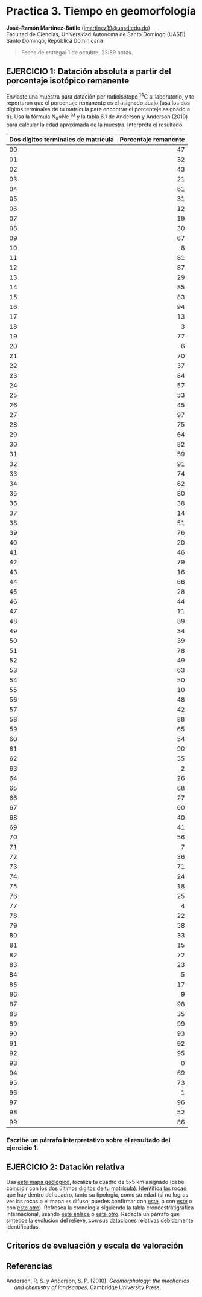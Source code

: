 Practica 3. Tiempo en geomorfología
================
<b>José-Ramón Martínez-Batlle</b> (<jmartinez19@uasd.edu.do>) <br>
Facultad de Ciencias, Universidad Autónoma de Santo Domingo (UASD) <br>
Santo Domingo, República Dominicana

<!-- Este archivo se genera a partir de otro del mismo nombre con extensión .Rmd. Por favor, edita ese archivo. -->

> Fecha de entrega: 1 de octubre, 23:59 horas.

## EJERCICIO 1: Datación absoluta a partir del porcentaje isotópico remanente

Enviaste una muestra para datación por radioisótopo <sup>14</sup>C al
laboratorio, y te reportaron que el porcentaje remanente es el asignado
abajo (usa los dos dígitos terminales de tu matrícula para encontrar el
porcentaje asignado a ti). Usa la fórmula N<sub>0</sub>=Ne<sup>-λt</sup>
y la tabla 6.1 de Anderson y Anderson (2010) para calcular la edad
aproximada de la muestra. Interpreta el resultado.

| Dos dígitos terminales de matrícula | Porcentaje remanente |
|:------------------------------------|---------------------:|
| 00                                  |                   47 |
| 01                                  |                   32 |
| 02                                  |                   43 |
| 03                                  |                   21 |
| 04                                  |                   61 |
| 05                                  |                   31 |
| 06                                  |                   12 |
| 07                                  |                   19 |
| 08                                  |                   30 |
| 09                                  |                   67 |
| 10                                  |                    8 |
| 11                                  |                   81 |
| 12                                  |                   87 |
| 13                                  |                   29 |
| 14                                  |                   85 |
| 15                                  |                   83 |
| 16                                  |                   94 |
| 17                                  |                   13 |
| 18                                  |                    3 |
| 19                                  |                   77 |
| 20                                  |                    6 |
| 21                                  |                   70 |
| 22                                  |                   37 |
| 23                                  |                   84 |
| 24                                  |                   57 |
| 25                                  |                   53 |
| 26                                  |                   45 |
| 27                                  |                   97 |
| 28                                  |                   75 |
| 29                                  |                   64 |
| 30                                  |                   82 |
| 31                                  |                   59 |
| 32                                  |                   91 |
| 33                                  |                   74 |
| 34                                  |                   62 |
| 35                                  |                   80 |
| 36                                  |                   38 |
| 37                                  |                   14 |
| 38                                  |                   51 |
| 39                                  |                   76 |
| 40                                  |                   20 |
| 41                                  |                   46 |
| 42                                  |                   79 |
| 43                                  |                   16 |
| 44                                  |                   66 |
| 45                                  |                   28 |
| 46                                  |                   44 |
| 47                                  |                   11 |
| 48                                  |                   89 |
| 49                                  |                   34 |
| 50                                  |                   39 |
| 51                                  |                   78 |
| 52                                  |                   49 |
| 53                                  |                   63 |
| 54                                  |                   50 |
| 55                                  |                   10 |
| 56                                  |                   48 |
| 57                                  |                   42 |
| 58                                  |                   88 |
| 59                                  |                   65 |
| 60                                  |                   54 |
| 61                                  |                   90 |
| 62                                  |                   55 |
| 63                                  |                    2 |
| 64                                  |                   26 |
| 65                                  |                   68 |
| 66                                  |                   27 |
| 67                                  |                   60 |
| 68                                  |                   40 |
| 69                                  |                   41 |
| 70                                  |                   56 |
| 71                                  |                    7 |
| 72                                  |                   36 |
| 73                                  |                   71 |
| 74                                  |                   24 |
| 75                                  |                   18 |
| 76                                  |                   25 |
| 77                                  |                    4 |
| 78                                  |                   22 |
| 79                                  |                   58 |
| 80                                  |                   33 |
| 81                                  |                   15 |
| 82                                  |                   72 |
| 83                                  |                   23 |
| 84                                  |                    5 |
| 85                                  |                   17 |
| 86                                  |                    9 |
| 87                                  |                   98 |
| 88                                  |                   35 |
| 89                                  |                   99 |
| 90                                  |                   93 |
| 91                                  |                   92 |
| 92                                  |                   95 |
| 93                                  |                    0 |
| 94                                  |                   69 |
| 95                                  |                   73 |
| 96                                  |                    1 |
| 97                                  |                   96 |
| 98                                  |                   52 |
| 99                                  |                   86 |

### Escribe un párrafo interpretativo sobre el resultado del ejercicio 1.

## EJERCICIO 2: Datación relativa

Usa [este mapa geológico](data/practica-03/practica-03.jpg), localiza tu
cuadro de 5x5 km asignado (debe coincidir con los dos últimos dígitos de
tu matrícula). Identifica las rocas que hay dentro del cuadro, tanto su
tipología, como su edad (si no logras ver las rocas o el mapa es difuso,
puedes confirmar con
[este](https://drive.google.com/file/d/1NKyZjxzIedFq6Lq0bx-2YrGq5PtMh_r7/view),
o con [este](data/practica-03/geo250k.jpg) o con [este
otro](data/practica-03/geo250k.tif)). Refresca la cronología siguiendo
la tabla cronoestratigráfica internacional, usando [este
enlace](tabla-cronoestratigrafica-2021.pdf) o [este
otro](https://stratigraphy.org/ICSchart/ChronostratChart2021-05Spanish.pdf).
Redacta un párrafo que sintetice la evolución del relieve, con sus
dataciones relativas debidamente identificadas.

## Criterios de evaluación y escala de valoración

## Referencias

<div id="refs" class="references csl-bib-body hanging-indent"
line-spacing="2">

<div id="ref-anderson2010geomorphology" class="csl-entry">

Anderson, R. S. y Anderson, S. P. (2010). *Geomorphology: the mechanics
and chemistry of landscapes*. Cambridge University Press.

</div>

</div>
